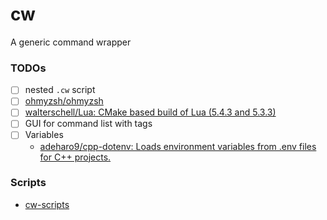 cw
==
A generic command wrapper

### TODOs
- [ ] nested `.cw` script
- [ ] [ohmyzsh/ohmyzsh](https://github.com/ohmyzsh/ohmyzsh)
- [ ] [walterschell/Lua: CMake based build of Lua (5.4.3 and 5.3.3)](https://github.com/walterschell/Lua)
- [ ] GUI for command list with tags
- [ ] Variables
  - [adeharo9/cpp-dotenv: Loads environment variables from .env files for C++ projects.](https://github.com/adeharo9/cpp-dotenv#variable-resolution)
### Scripts
- [cw-scripts](https://github.com/dirkarnez/cw-scripts)
